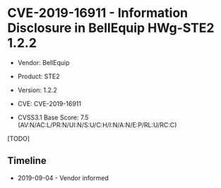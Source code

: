 # CVE-2019-16911 - Information Disclosure in BellEquip HWg-STE2 1.2.2

- Vendor: BellEquip

- Product: STE2

- Version: 1.2.2

- CVE: CVE-2019-16911

- CVSS3.1 Base Score: 7.5 (AV:N/AC:L/PR:N/UI:N/S:U/C:H/I:N/A:N/E:P/RL:U/RC:C)

[TODO]

## Timeline

* 2019-09-04 - Vendor informed
